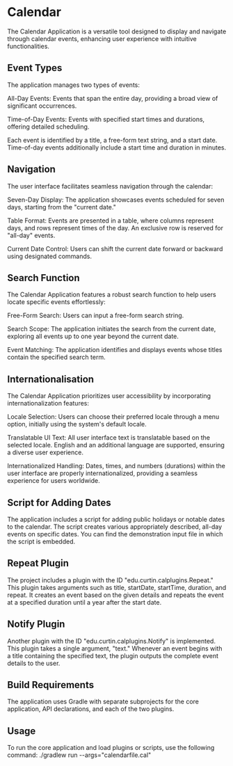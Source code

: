 # Calendar
The Calendar Application is a versatile tool designed to display and navigate through calendar events, enhancing user experience with intuitive functionalities. 

## Event Types
The application manages two types of events:

All-Day Events: Events that span the entire day, providing a broad view of significant occurrences.

Time-of-Day Events: Events with specified start times and durations, offering detailed scheduling.

Each event is identified by a title, a free-form text string, and a start date. Time-of-day events additionally include a start time and duration in minutes.

## Navigation
The user interface facilitates seamless navigation through the calendar:

Seven-Day Display: The application showcases events scheduled for seven days, starting from the "current date."

Table Format: Events are presented in a table, where columns represent days, and rows represent times of the day. An exclusive row is reserved for "all-day" events.

Current Date Control: Users can shift the current date forward or backward using designated commands.

## Search Function
The Calendar Application features a robust search function to help users locate specific events effortlessly:

Free-Form Search: Users can input a free-form search string.

Search Scope: The application initiates the search from the current date, exploring all events up to one year beyond the current date.

Event Matching: The application identifies and displays events whose titles contain the specified search term.

## Internationalisation
The Calendar Application prioritizes user accessibility by incorporating internationalization features:

Locale Selection: Users can choose their preferred locale through a menu option, initially using the system's default locale.

Translatable UI Text: All user interface text is translatable based on the selected locale. English and an additional language are supported, ensuring a diverse user experience.

Internationalized Handling: Dates, times, and numbers (durations) within the user interface are properly internationalized, providing a seamless experience for users worldwide.

## Script for Adding Dates
The application includes a script for adding public holidays or notable dates to the calendar. The script creates various appropriately described, all-day events on specific dates. You can find the demonstration input file in which the script is embedded.

## Repeat Plugin
The project includes a plugin with the ID "edu.curtin.calplugins.Repeat." This plugin takes arguments such as title, startDate, startTime, duration, and repeat. It creates an event based on the given details and repeats the event at a specified duration until a year after the start date.

## Notify Plugin
Another plugin with the ID "edu.curtin.calplugins.Notify" is implemented. This plugin takes a single argument, "text." Whenever an event begins with a title containing the specified text, the plugin outputs the complete event details to the user.

## Build Requirements
The application uses Gradle with separate subprojects for the core application, API declarations, and each of the two plugins.

## Usage
To run the core application and load plugins or scripts, use the following command:
./gradlew run --args="calendarfile.cal"

